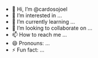 - 👋 Hi, I’m @cardosojoel
- 👀 I’m interested in ...
- 🌱 I’m currently learning ...
- 💞️ I’m looking to collaborate on ...
- 📫 How to reach me ...
- 😄 Pronouns: ...
- ⚡ Fun fact: ...

<!---
cardosojoel/cardosojoel is a ✨ special ✨ repository because its `README.md` (this file) appears on your GitHub profile.
You can click the Preview link to take a look at your changes.
--->
